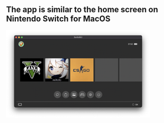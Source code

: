 ## The app is similar to the home screen on Nintendo Switch for MacOS

<img src="https://github.com/kotleni/switchlikeui-swift/raw/master/screenshot.png" width=390></img>
	
	
	
